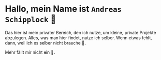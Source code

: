 # Hallo, mein Name ist `Andreas Schipplock` 🤖

Das hier ist mein privater Bereich, den ich nutze, um kleine, private Projekte abzulegen.
Alles, was man hier findet, nutze ich selber. Wenn etwas fehlt, dann, weil ich es selber nicht brauche 😬.

Mehr fällt mir nicht ein 🤥.
